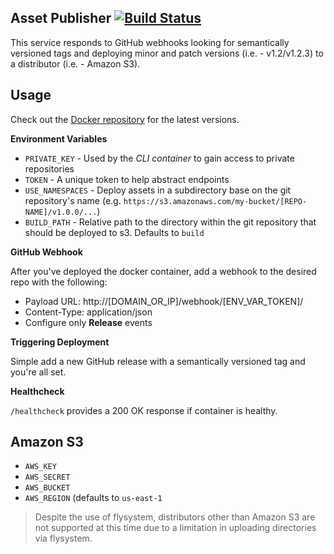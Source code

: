 ## Asset Publisher [![Build Status](https://travis-ci.org/realpage/asset-publisher.svg?branch=master)](https://travis-ci.org/realpage/asset-publisher)

This service responds to GitHub webhooks looking for semantically versioned tags and deploying minor and patch versions (i.e. - v1.2/v1.2.3) to a distributor (i.e. - Amazon S3).

## Usage

Check out the [Docker repository](https://hub.docker.com/r/realpage/asset-publisher/) for the latest versions.

**Environment Variables**

 * `PRIVATE_KEY` - Used by the _CLI container_ to gain access to private repositories
 * `TOKEN` - A unique token to help abstract endpoints
 * `USE_NAMESPACES` - Deploy assets in a subdirectory base on the git repository's name (e.g. `https://s3.amazonaws.com/my-bucket/[REPO-NAME]/v1.0.0/...`)
 * `BUILD_PATH` - Relative path to the directory within the git repository that should be deployed to s3.  Defaults to `build`

**GitHub Webhook**

After you've deployed the docker container, add a webhook to the desired repo with the following:

 * Payload URL: http://[DOMAIN_OR_IP]/webhook/[ENV_VAR_TOKEN]/
 * Content-Type: application/json
 * Configure only **Release** events
 
**Triggering Deployment**

Simple add a new GitHub release with a semantically versioned tag and you're all set.

**Healthcheck**

`/healthcheck` provides a 200 OK response if container is healthy. 

## Amazon S3

 * `AWS_KEY`
 * `AWS_SECRET`
 * `AWS_BUCKET`
 * `AWS_REGION` (defaults to `us-east-1`
 
  > Despite the use of flysystem, distributors other than Amazon S3 are not supported at this time due to a limitation in uploading directories via flysystem.
 
